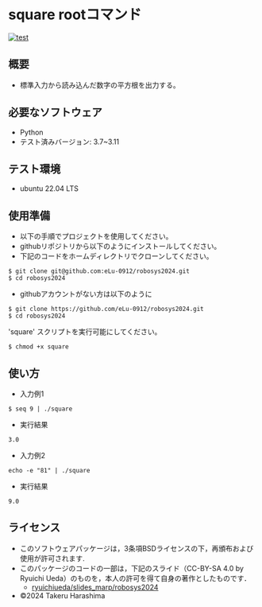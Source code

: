 # square rootコマンド

[![test](https://github.com/eLu-0912/robosys2024/actions/workflows/test.yml/badge.svg)](https://github.com/eLu-0912/robosys2024/actions/workflows/test.yml)


## 概要

- 標準入力から読み込んだ数字の平方根を出力する。


## 必要なソフトウェア

- Python
 - テスト済みバージョン: 3.7~3.11

## テスト環境

- ubuntu 22.04 LTS


## 使用準備

- 以下の手順でプロジェクトを使用してください。
- githubリポジトリから以下のようにインストールしてください。
- 下記のコードをホームディレクトリでクローンしてください。

```
$ git clone git@github.com:eLu-0912/robosys2024.git
$ cd robosys2024
```

- githubアカウントがない方は以下のように
```
$ git clone https://github.com/eLu-0912/robosys2024.git
$ cd robosys2024
```


'square' スクリプトを実行可能にしてください。
```
$ chmod +x square
```

## 使い方

- 入力例1
```
$ seq 9 | ./square
```

- 実行結果
```
3.0
```

- 入力例2
```
echo -e "81" | ./square
```

- 実行結果
```
9.0
```

## ライセンス
- このソフトウェアパッケージは，3条項BSDライセンスの下，再頒布および使用が許可されます.
- このパッケージのコードの一部は，下記のスライド（CC-BY-SA 4.0 by Ryuichi Ueda）のものを，本人の許可を得て自身の著作としたものです．
    - [ryuichiueda/slides_marp/robosys2024](https://github.com/ryuichiueda/slides_marp/tree/master/robosys2024)
- ©2024 Takeru Harashima
